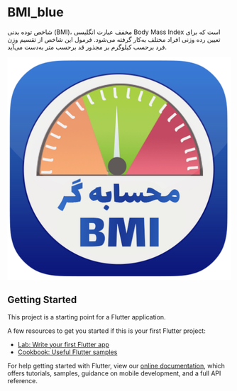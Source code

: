 # BMI_blue

شاخص توده بدنی (BMI)، مخفف عبارت انگلیسی Body Mass Index است که برای تعیین رده وزنی افراد مختلف به‌کار گرفته می‌شود. فرمول این شاخص از تقسیم وزن فرد برحسب کیلوگرم بر مجذور قد برحسب متر به‌دست می‌آید.

![alt text](https://github.com/mohsen-ahanj/bmi_blue/blob/main/appstore.png)

## Getting Started

This project is a starting point for a Flutter application.

A few resources to get you started if this is your first Flutter project:

- [Lab: Write your first Flutter app](https://flutter.dev/docs/get-started/codelab)
- [Cookbook: Useful Flutter samples](https://flutter.dev/docs/cookbook)

For help getting started with Flutter, view our
[online documentation](https://flutter.dev/docs), which offers tutorials,
samples, guidance on mobile development, and a full API reference.



